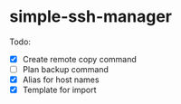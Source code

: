 # simple-ssh-manager

Todo: 

- [x] Create remote copy command
- [ ] Plan backup command
- [x] Alias for host names
- [x] Template for import